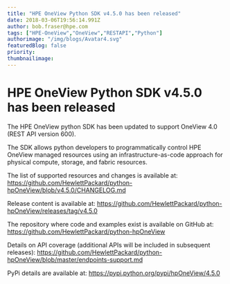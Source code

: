 ```yaml
---
title: "HPE OneView Python SDK v4.5.0 has been released"
date: 2018-03-06T19:56:14.991Z
author: bob.fraser@hpe.com 
tags: ["HPE-OneView","OneView","RESTAPI","Python"]
authorimage: "/img/blogs/Avatar4.svg"
featuredBlog: false
priority:
thumbnailimage:
---
```

# HPE OneView Python SDK v4.5.0 has been released

The HPE OneView python SDK has been updated to support OneView 4.0 (REST API version 600).

The SDK allows python developers to programmatically control HPE OneView managed resources  using an infrastructure-as-code approach for physical compute, storage, and fabric resources.

The list of supported resources and changes is available at:
<https://github.com/HewlettPackard/python-hpOneView/blob/v4.5.0/CHANGELOG.md>

Release content is available at:
<https://github.com/HewlettPackard/python-hpOneView/releases/tag/v4.5.0>

The repository where code and examples exist is available on GitHub at:
<https://github.com/HewlettPackard/python-hpOneView>

Details on API coverage (additional APIs will be included in subsequent releases):
<https://github.com/HewlettPackard/python-hpOneView/blob/master/endpoints-support.md>

PyPi details are available at:
<https://pypi.python.org/pypi/hpOneView/4.5.0>
